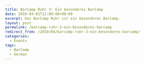 ```yaml
---
title: BarCamp Ruhr 3: Ein besonderes BarCamp
date: 2010-04-01T12:00:00+00:00
excerpt: Das BarCamp Ruhr ist ein besonderes BarCamp.
layout: post
permalink: /barcamp-ruhr-3-ein-besonderes-barcamp
redirect_from: /2010/04/barcamp-ruhr-3-ein-besonderes-barcamp/
categories:
  - Events
tags:
  - BarCamp
  - German
---
```

